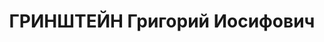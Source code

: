 ---
title: ГРИНШТЕЙН Григорий Иосифович
description: "Род. в 1898, Ростов-на-Дону, еврей, обр.: высшее, б/п. Проживал: Москва,\
  \ Аптекарский пер., д. 3, кв. 53. Начальник сектора тормозов и автосцепки в Центральном\
  \ управлении вагонного хозяйства Наркомата путей сообщения СССР. \n  Арестован 22.05.1937.\
  \ Обв. в вредительстве и участии в к.-р. троцкистской террористической организации.\
  \ Приговор: ВК ВС СССР, 05.11.1937 – ВМН. Расстрелян 05.11.1937, г.Москва. \n  Реабилитирован\
  \ ВК ВС СССР 15.12.1956"
---